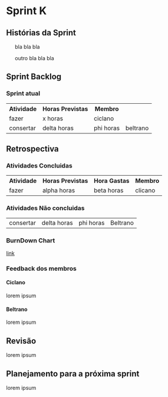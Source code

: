 <h1> Sprint K </h1>

<h2> Histórias da Sprint </h2>

<ul><p align="justify">bla bla bla</p></ul>
<ul> <p align="justify">outro bla bla bla</p></ul>

<h2> Sprint Backlog </h2>

<h3> Sprint atual </h3>
<table>
  <tr>
    <th> Atividade </th>
    <th> Horas Previstas </th>
    <th> Membro </th>
  </tr>
  <tr>
    <td> fazer </td>
    <td> x horas </td>
    <td> ciclano </td>
  </tr>

  <tr>
    <td> consertar </td>
    <td> delta horas </td>
    <td> phi horas </td>
    <td> beltrano </td>
  </tr>
</table> 

<h2> Retrospectiva </h2>
<h3> Atividades Concluidas </h3>
<table>
  <tr>
    <th> Atividade </th>
    <th> Horas Previstas </th>
    <th> Hora Gastas </th>
    <th> Membro </th>
  </tr>
  <tr>
    <td> fazer </td>
    <td> alpha horas </td>
    <td> beta horas </td>
    <td> clicano </td>
  </tr>
</table> 

<h3> Atividades Não concluidas </h3>

<table>
  <tr>
    <td> consertar </td>
    <td> delta horas </td>
    <td> phi horas </td>
    <td> Beltrano </td>
  </tr>
</table> 

<h3> BurnDown Chart </h3>

<a href="https://docs.google.com/spreadsheets/d/1lE4cao3WYgSfuNe_KInx2Wp_pCuWUm5UfSzeX4fKBPo/edit?usp=sharing"> link </a>


<h3> Feedback dos membros</h3>
<h4> Ciclano </h4>

<p align="justify"> lorem ipsum </p>

<h4> Beltrano </h4>

<p align="justify"> lorem ipsum </p>

<h2> Revisão </h2>
<p align="justify">lorem ipsum</p>

<h2> Planejamento para a próxima sprint</h2>
<p align="justify">lorem ipsum</p>